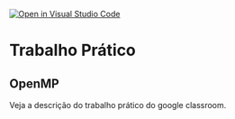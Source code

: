 [![Open in Visual Studio Code](https://classroom.github.com/assets/open-in-vscode-f059dc9a6f8d3a56e377f745f24479a46679e63a5d9fe6f495e02850cd0d8118.svg)](https://classroom.github.com/online_ide?assignment_repo_id=6823921&assignment_repo_type=AssignmentRepo)
# Trabalho Prático
## OpenMP

Veja a descrição do trabalho prático do google classroom. 
